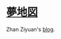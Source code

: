 # [夢地図](https://mzh.moegirl.org.cn/%E6%A2%A6%E5%9C%B0%E5%9B%BE)

Zhan Ziyuan's [blog](https://zhanziyuan.github.io/).
